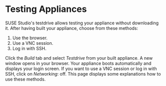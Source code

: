 # Testing Appliances

SUSE Studio's testdrive allows testing your appliance without downloading it. After having built your appliance, choose from these methods:

1. Use the browser.
2. Use a VNC session.
3. Log in with SSH.

Click the *Build* tab and select *Testdrive* from your built appliance. A new window opens in your browser. Your appliance boots automatically and displays your login screen. If you want to use a VNC session or log in with SSH, click on *Networking*: off. This page displays some explanations how to use these methods.